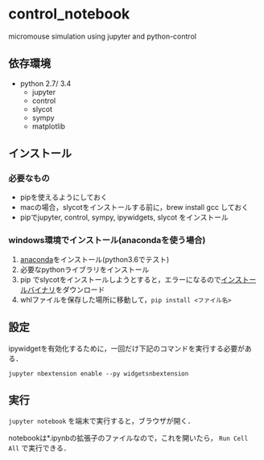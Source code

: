 # control_notebook
micromouse simulation using jupyter and python-control

## 依存環境
* python 2.7/ 3.4
    * jupyter
    * control
    * slycot
    * sympy
    * matplotlib
    

## インストール
### 必要なもの
* pipを使えるようにしておく
* macの場合，slycotをインストールする前に，brew install gcc しておく
* pipでjupyter, control, sympy, ipywidgets, slycot をインストール



### windows環境でインストール(anacondaを使う場合)

1. [anaconda](https://www.anaconda.com/download/)をインストール(python3.6でテスト)
2. 必要なpythonライブラリをインストール
3. pip でslycotをインストールしようとすると，エラーになるので[インストールバイナリ](http://www.lfd.uci.edu/~gohlke/pythonlibs/#slycot)をダウンロード
4. whlファイルを保存した場所に移動して，`pip install <ファイル名>`

## 設定
ipywidgetを有効化するために，一回だけ下記のコマンドを実行する必要がある．

    jupyter nbextension enable --py widgetsnbextension

## 実行
`jupyter notebook` を端末で実行すると，ブラウザが開く．

notebookは*.ipynbの拡張子のファイルなので，これを開いたら，
`Run Cell All` で実行できる．
